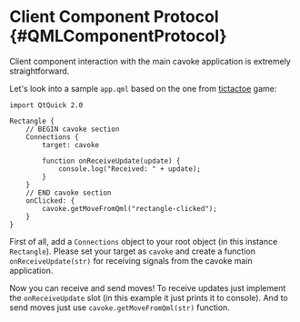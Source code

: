 # Client Component Protocol {#QMLComponentProtocol}

Client component interaction with the main cavoke application is extremely straightforward.

Let's look into a sample `app.qml` based on the one
from [tictactoe](https://github.com/cavoke-project/tictactoe/blob/master/client/app.qml) game:

~~~{.qml}
import QtQuick 2.0

Rectangle {
    // BEGIN cavoke section
    Connections {
        target: cavoke

        function onReceiveUpdate(update) {
            console.log("Received: " + update);
        }
    }
    // END cavoke section
    onClicked: {
        cavoke.getMoveFromQml("rectangle-clicked");
    }
}
~~~

First of all, add a `Connections` object to your root object (in this instance `Rectangle`). Please set your target
as `cavoke` and create a function `onReceiveUpdate(str)` for receiving signals from the cavoke main application.

Now you can receive and send moves! To receive updates just implement the `onReceiveUpdate` slot (in this example it
just prints it to console). And to send moves just use `cavoke.getMoveFromQml(str)` function.